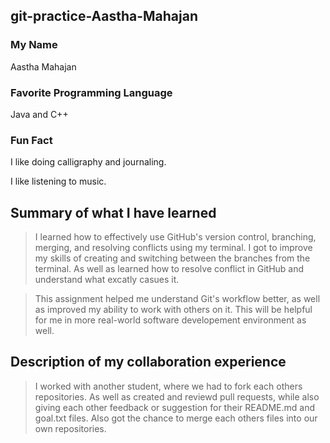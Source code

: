 ## git-practice-Aastha-Mahajan

### My Name
Aastha Mahajan 

### Favorite Programming Language
Java and C++

### Fun Fact
I like doing calligraphy and journaling.

I like listening to music. 

## Summary of what I have learned
> I learned how to effectively use GitHub's version control, branching, merging, and resolving conflicts using my terminal.
> I got to improve my skills of creating and switching between the branches from the terminal.
> As well as learned how to resolve conflict in GitHub and understand what excatly casues it. 

>This assignment helped me understand Git's workflow better, as well as improved my ability to work with others on it.
> This will be helpful for me in more real-world software developement environment as well.


## Description of my collaboration experience
> I worked with another student, where we had to fork each others repositories. 
> As well as created and reviewd pull requests, while also giving each other feedback or suggestion for their README.md and goal.txt files.
> Also got the chance to merge each others files into our own repositories. 